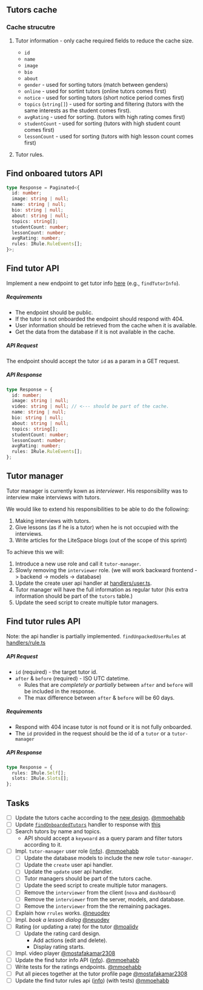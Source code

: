 ## Tutors cache

### Cache strucutre

1. Tutor information - only cache required fields to reduce the cache size.

   - `id`
   - `name`
   - `image`
   - `bio`
   - `about`
   - `gender` - used for sorting tutors (match between genders)
   - `online` - used for sortint tutors (online tutors comes first)
   - `notice` - used for sorting tutors (short notice period comes first)
   - `topics` (`string[]`) - used for sorting and filtering (tutors with the same interests as the student comes first).
   - `avgRating` - used for sorting. (tutors with high rating comes first)
   - `studentCount` - used for sorting (tutors with high student count comes first)
   - `lessonCount` - used for sorting (tutors with high lesson count comes first)

2. Tutor rules.

## Find onboared tutors API

```ts
type Response = Paginated<{
  id: number;
  image: string | null;
  name: string | null;
  bio: string | null;
  about: string | null;
  topics: string[];
  studentCount: number;
  lessonCount: number;
  avgRating: number;
  rules: IRule.RuleEvents[];
}>;
```

## Find tutor API

Implement a new endpoint to get tutor info [here](../../services/server/src/handlers/user.ts) (e.g., `findTutorInfo`).

##### Requirements

- The endpoint should be public.
- If the tutor is not onboarded the endpoint should respond with 404.
- User information should be retrieved from the cache when it is available.
- Get the data from the database if it is not available in the cache.

##### API Request

The endpoint should accept the tutor `id` as a param in a GET request.

##### API Response

```ts
type Response = {
  id: number;
  image: string | null;
  video: string | null; // <--- should be part of the cache.
  name: string | null;
  bio: string | null;
  about: string | null;
  topics: string[];
  studentCount: number;
  lessonCount: number;
  avgRating: number;
  rules: IRule.RuleEvents[];
};
```

## Tutor manager

Tutor manager is currently kown as _interviewer_. His responsibility was to interview make interviews with tutors.

We would like to extend his responsibilities to be able to do the following:

1. Making interviews with tutors.
2. Give lessons (as if he is a tutor) when he is not occupied with the interviews.
3. Write articles for the LiteSpace blogs (out of the scope of this sprint)

To achieve this we will:

1. Introduce a new use role and call it `tutor-manager`.
2. Slowly removing the `interviewer` role. (we will work backward frontend -> backend -> models -> database)
3. Update the create user api handler at [handlers/user.ts](../../services/server/src/handlers/user.ts).
4. Tutor manager will have the full information as regular tutor (his extra information should be part of the `tutors` table.)
5. Update the seed script to create multiple tutor managers.

## Find tutor rules API

Note: the api handler is partially implemented. `findUnpackedUserRules` at [handlers/rule.ts](../../services/server/src/handlers/rule.ts)

##### API Request

- `id` (required) - the target tutor id.
- `after` & `before` (required) - ISO UTC datetime.
  - Rules that are _completely or partially_ between `after` and `before` will be included in the response.
  - The max difference between `after` & `before` will be 60 days.

##### Requirements

- Respond with 404 incase tutor is not found or it is not fully onboarded.
- The `id` provided in the request should be the id of a `tutor` or a `tutor-manager`

##### API Response

```ts
type Response = {
  rules: IRule.Self[];
  slots: IRule.Slots[];
};
```

## Tasks

- [ ] Update the tutors cache according to the [new design](#cache-strucutre). [@mmoehabb](https://github.com/mmoehabb)
- [ ] Update [`findOnboardedTutors`](/services/server/src/handlers/user.ts) handler to response with [this](#find-onboared-tutors-api)
- [ ] Search tutors by name and topics.
  - API should accept a `keywoard` as a query param and filter tutors according to it.
- [ ] Impl. `tutor-manager` user role ([info](#tutor-manager)). [@mmoehabb](https://github.com/mmoehabb)
  - [ ] Update the database models to include the new role `tutor-manager`.
  - [ ] Update the `create` user api handler.
  - [ ] Update the `update` user api handler.
  - [ ] Tutor managers should be part of the tutors cache.
  - [ ] Update the seed script to create multiple tutor managers.
  - [ ] Remove the `interviewer` from the client (`nova` and `dashboard`)
  - [ ] Remove the `interviewer` from the server, models, and database.
  - [ ] Remove the `interviewer` from the the remaining packages.
- [ ] Explain how `rrules` works. [@neuodev](https://github.com/neuodev)
- [ ] Impl. _book a lesson dialog_ [@neuodev](https://github.com/neuodev)
- [ ] Rating (or updating a rate) for the tutor [@moalidv](https://github.com/moalidv)
  - [ ] Update the rating card design.
    - Add actions (edit and delete).
    - Display rating starts.
- [ ] Impl. video player [@mostafakamar2308](https://github.com/mostafakamar2308)
- [ ] Update the find tutor info API ([info](#find-tutor-api)). [@mmoehabb](https://github.com/mmoehabb)
- [ ] Write tests for the ratings endpoints. [@mmoehabb](https://github.com/mmoehabb)
- [ ] Put all pieces together at the tutor profile page [@mostafakamar2308](https://github.com/mostafakamar2308)
- [ ] Update the find tutor rules api ([info](#find-tutor-rules-api)) (with tests) [@mmoehabb](https://github.com/mmoehabb)
